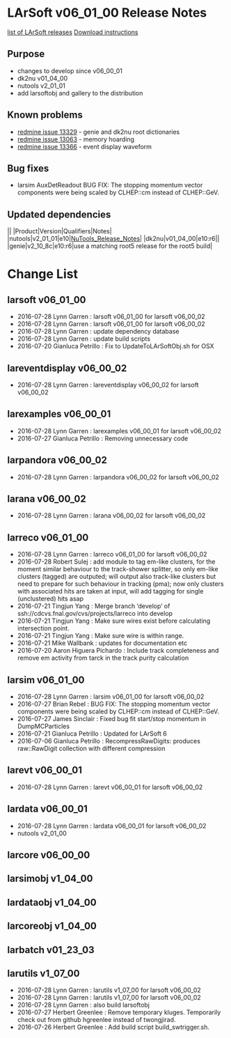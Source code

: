 LArSoft v06_01_00 Release Notes
======================================================================

[list of LArSoft releases](LArSoft_release_list)
[Download instructions](http://scisoft.fnal.gov/scisoft/bundles/larsoft/v06_01_00/larsoft-v06_01_00.html)

Purpose
--------------------

-   changes to develop since v06_00_01
-   dk2nu v01_04_00
-   nutools v2_01_01
-   add larsoftobj and gallery to the distribution

Known problems
----------------------------------

-   [redmine issue 13329](https://cdcvs.fnal.gov/redmine/issues/13329) - genie and dk2nu root dictionaries
-   [redmine issue 13063](https://cdcvs.fnal.gov/redmine/issues/13063) - memory hoarding
-   [redmine issue 13366](https://cdcvs.fnal.gov/redmine/issues/13366) - event display waveform

Bug fixes
------------------------

-   larsim AuxDetReadout BUG FIX: The stopping momentum vector components were being scaled by CLHEP::cm instead of CLHEP::GeV.

Updated dependencies
----------------------------------------------

||
|Product|Version|Qualifiers|Notes|
|nutools|v2_01_01|e10|[NuTools_Release_Notes](https://cdcvs.fnal.gov/redmine/projects/nutools/wiki/NuTools_Release_Notes#nutools-v2_00_01)|
|dk2nu|v01_04_00|e10:r6||
|genie|v2_10_8c|e10:r6|use a matching root5 release for the root5 build|

Change List
============================

larsoft v06_01_00
------------------------------------------

-   2016-07-28 Lynn Garren : larsoft v06_01_00 for larsoft v06_00_02
-   2016-07-28 Lynn Garren : larsoft v06_01_00 for larsoft v06_00_02
-   2016-07-28 Lynn Garren : update dependency database
-   2016-07-28 Lynn Garren : update build scripts
-   2016-07-20 Gianluca Petrillo : Fix to UpdateToLArSoftObj.sh for OSX

lareventdisplay v06_00_02
----------------------------------------------------------

-   2016-07-28 Lynn Garren : lareventdisplay v06_00_02 for larsoft v06_00_02

larexamples v06_00_01
--------------------------------------------------

-   2016-07-28 Lynn Garren : larexamples v06_00_01 for larsoft v06_00_02
-   2016-07-27 Gianluca Petrillo : Removing unnecessary code

larpandora v06_00_02
------------------------------------------------

-   2016-07-28 Lynn Garren : larpandora v06_00_02 for larsoft v06_00_02

larana v06_00_02
----------------------------------------

-   2016-07-28 Lynn Garren : larana v06_00_02 for larsoft v06_00_02

larreco v06_01_00
------------------------------------------

-   2016-07-28 Lynn Garren : larreco v06_01_00 for larsoft v06_00_02
-   2016-07-28 Robert Sulej : add module to tag em-like clusters, for the moment similar behaviour to the track-shower splitter, so only em-like clusters (tagged) are outputed; will output also track-like clusters but need to prepare for such behaviour in tracking (pma); now only clusters with associated hits are taken at input, will add tagging for single (unclustered) hits asap
-   2016-07-21 Tingjun Yang : Merge branch ‘develop’ of ssh://cdcvs.fnal.gov/cvs/projects/larreco into develop
-   2016-07-21 Tingjun Yang : Make sure wires exist before calculating intersection point.
-   2016-07-21 Tingjun Yang : Make sure wire is within range.
-   2016-07-21 Mike Wallbank : updates for documentation etc
-   2016-07-20 Aaron Higuera Pichardo : Include track completeness and remove em activity from tarck in the track purity calculation

larsim v06_01_00
----------------------------------------

-   2016-07-28 Lynn Garren : larsim v06_01_00 for larsoft v06_00_02
-   2016-07-27 Brian Rebel : BUG FIX: The stopping momentum vector components were being scaled by CLHEP::cm instead of CLHEP::GeV.
-   2016-07-27 James Sinclair : Fixed bug fit start/stop momentum in DumpMCParticles
-   2016-07-21 Gianluca Petrillo : Updated for LArSoft 6
-   2016-07-06 Gianluca Petrillo : RecompressRawDigits: produces raw::RawDigit collection with different compression

larevt v06_00_01
----------------------------------------

-   2016-07-28 Lynn Garren : larevt v06_00_01 for larsoft v06_00_02

lardata v06_00_01
------------------------------------------

-   2016-07-28 Lynn Garren : lardata v06_00_01 for larsoft v06_00_02
-   nutools v2_01_00

larcore v06_00_00
------------------------------------------

larsimobj v1_04_00
--------------------------------------------

lardataobj v1_04_00
----------------------------------------------

larcoreobj v1_04_00
----------------------------------------------

larbatch v01_23_03
--------------------------------------------

larutils v1_07_00
------------------------------------------

-   2016-07-28 Lynn Garren : larutils v1_07_00 for larsoft v06_00_02
-   2016-07-28 Lynn Garren : larutils v1_07_00 for larsoft v06_00_02
-   2016-07-28 Lynn Garren : also build larsoftobj
-   2016-07-27 Herbert Greenlee : Remove temporary kluges. Temporarily check out from github hgreenlee instead of twongjirad.
-   2016-07-26 Herbert Greenlee : Add build script build_swtrigger.sh.
